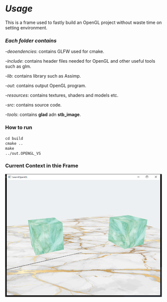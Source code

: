 # *Usage*
This is a frame used to fastly build an OpenGL project without waste time on setting environment.

### *Each folder contains*  
-*deoendencies*: contains GLFW used for cmake.  

-*include*: contains header files needed for OpenGL and other useful tools such as glm.

-*lib*: contains library such as Assimp.

-*out*: contains output OpenGL program.

-*resources*: contains textures, shaders and models etc.

-*src*: contains source code.

-*tools*: contains **glad** adn **stb_image**.

### **How to run**
```
cd build  
cmake ..  
make  
../out.OPENGL_VS
```


### Current Context in thie Frame
![avatar](https://github.com/501ZHY/OpenGL-GLFW-GLAD-CMAKE-FRAME/blob/main/out/output.png)





